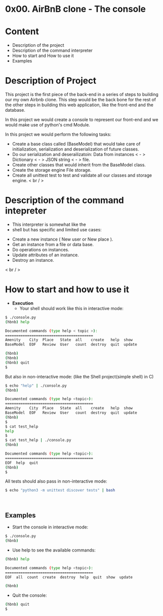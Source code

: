 # 0x00. AirBnB clone - The console

# Content

* Description of the project
* Description of the command interpreter
* How to start and How to use it
* Examples

# Description of Project
This project is the first piece of the back-end in a series
of steps to building our my own Airbnb clone.
This step would be the back bone for the rest of the other
steps in building this web application, like the
front-end and the database.

In this project we would create a console to represent our
front-end and we would make use of python's cmd Module.

In this project we would perform the following tasks:
- Create a base class called (BaseModel) that would take care 
of initialization, serialization and deserialization of future classes.
- Do our serialization and deserailizatoin:
Data from instances < - > Dictionary < - > JSON string < - > file.
- Create other classes that would inherit from the BaseModel class.
- Create the storage engine File storage.
- Create all unittest test to test and validate
all our classes and storage engine.
< br / >

# Description of the command intepreter
* This interpreter is somewhat like the
* shell but has specific and limited use cases:
-   Create a new instance ( New user or New place ).
-   Get an instance from a file or data base.
-   Do operations on instances.
-   Update attributes of an instance.
-   Destroy an instance.

< br / >

# How to start and how to use it
* **Execution**
	- Your shell should work like this in interactive mode:

```sh
$ ./console.py
(hbnb) help

Documented commands (type help < topic >):
========================================
Amenity    City  Place   State  all    create   help  show
BaseModel  EOF   Review  User   count  destroy  quit  update

(hbnb)
(hbnb)
(hbnb) quit
$
```
But also in non-interactive mode: (like the Shell project(simple shell) in C)

```sh
$ echo "help" | ./console.py
(hbnb)

Documented commands (type help <topic>):
========================================
Amenity    City  Place   State  all    create   help  show
BaseModel  EOF   Review  User   count  destroy  quit  update
(hbnb)
$
$ cat test_help
help
$
$ cat test_help | ./console.py
(hbnb)

Documented commands (type help <topic>):
========================================
EOF  help  quit
(hbnb)
$
```

All tests should also pass in non-interactive mode:
```sh
$ echo "python3 -m unittest discover tests" | bash
```
<br />

## Examples

* Start the console in interactive mode:

```bash
$ ./console.py
(hbnb)
```

* Use help to see the available commands:

```bash
(hbnb) help

Documented commands (type help <topic>):
========================================
EOF  all  count  create  destroy  help  quit  show  update

(hbnb)
```

* Quit the console:

```bash
(hbnb) quit
$
``````
